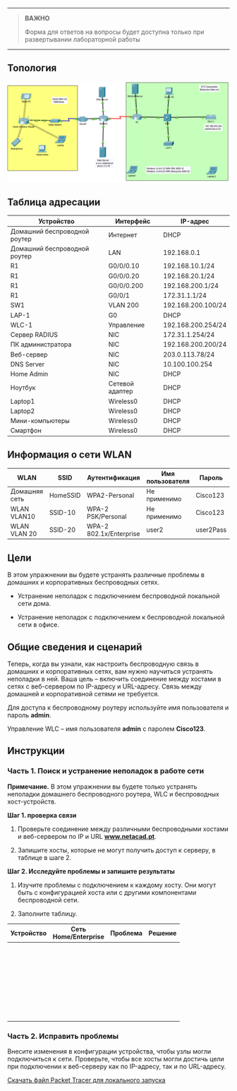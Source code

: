 
---

> **ВАЖНО**
> 
> Форма для ответов на вопросы будет доступна только при развертывании лабораторной работы 

---

## Топология

![](./assets/topology.png)

## Таблица адресации

| **Устройство**                         | **Интерфейс**       | **IP-адрес**           |
|-------------------------------------|-----------------|--------------------|
| Домашний беспроводной роутер | Интернет        | DHCP               |
| Домашний беспроводной роутер | LAN             | 192.168.0.1        |
| R1                                  | G0/0/0.10       | 192.168.10.1/24    |
| R1                                  | G0/0/0.20       | 192.168.20.1/24    |
| R1                                  | G0/0/0.200      | 192.168.200.1/24   |
| R1                                  | G0/0/1          | 172.31.1.1/24      |
| SW1                                 | VLAN 200        | 192.168.200.100/24 |
| LAP-1                               | G0              | DHCP               |
| WLC-1                               | Управление      | 192.168.200.254/24 |
| Сервер RADIUS                       | NIC             | 172.31.1.254/24    |
| ПК администратора                   | NIC             | 192.168.200.200/24 |
| Веб-сервер                          | NIC             | 203.0.113.78/24    |
| DNS Server                          | NIC             | 10.100.100.254     |
| Home Admin                          | NIC             | DHCP               |
| Ноутбук                             | Сетевой адаптер | DHCP               |
| Laptop1                             | Wireless0       | DHCP               |
| Laptop2                             | Wireless0       | DHCP               |
| Мини-компьютеры                     | Wireless0       | DHCP               |
| Смартфон                            | Wireless0       | DHCP               |

## Информация о сети WLAN

| WLAN          | SSID     | Аутентификация          | Имя пользователя | Пароль    |
|---------------|----------|-------------------------|------------------|-----------|
| Домашняя сеть | HomeSSID | WPA2-Personal           | Не применимо     | Cisco123  |
| WLAN VLAN10   | SSID-10  | WPA-2 PSK/Personal      | Не применимо     | Cisco123  |
| WLAN VLAN 20  | SSID-20  | WPA-2 802.1x/Enterprise | user2            | user2Pass |

## Цели

В этом упражнении вы будете устранять различные проблемы в домашних и корпоративных беспроводных сетях.

-   Устранение неполадок с подключением беспроводной локальной сети дома.

-   Устранение неполадок с подключением к беспроводной локальной сети в офисе.

## Общие сведения и сценарий

Теперь, когда вы узнали, как настроить беспроводную связь в домашних и корпоративных сетях, вам нужно научиться устранять неполадки в ней. Ваша цель – включить соединение между хостами в сетях с веб-сервером по IP-адресу и URL-адресу. Связь между домашней и корпоративной сетями не требуется.

Для доступа к беспроводному роутеру используйте имя пользователя и пароль **admin**.

Управление WLC – имя пользователя **admin** с паролем **Cisco123**.

## Инструкции

### Часть 1. Поиск и устранение неполадок в работе сети

**Примечание.** В этом упражнении вы будете только устранять неполадки домашнего беспроводного роутера, WLC и беспроводных хост-устройств.

**Шаг 1. проверка связи**

1.  Проверьте соединение между различными беспроводными хостами и веб-сервером по IP и URL **www.netacad.pt**.

2.  Запишите хосты, которые не могут получить доступ к серверу, в таблице в шаге 2.

**Шаг 2. Исследуйте проблемы и запишите результаты**

1.  Изучите проблемы с подключением к каждому хосту. Они могут быть с конфигурацией хоста или с другими компонентами беспроводной сети.

2.  Заполните таблицу.

| **Устройство** | **Сеть<br>Home/Enterprise** | **Проблема** | **Решение** |
|---|---|---|---|
| &nbsp; |  |  |  |
| &nbsp; |  |  |  |
| &nbsp; |  |  |  |
| &nbsp; |  |  |  |
| &nbsp; |  |  |  |
| &nbsp; |  |  |  |
| &nbsp; |  |  |  |
| &nbsp; |  |  |  |

### Часть 2. Исправить проблемы

Внесите изменения в конфигурации устройства, чтобы узлы могли подключиться к сети. Проверьте, чтобы все хосты могли достичь цели при подключении к веб-серверу как по IP-адресу, так и по URL-адресу.

[Скачать файл Packet Tracer для локального запуска](./assets/13.4.5-lab.pka)

